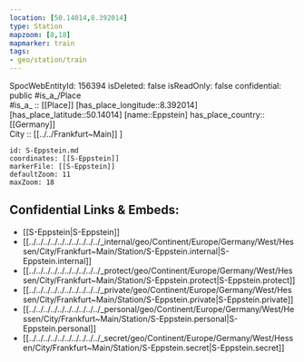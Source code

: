 ```yaml
---
location: [50.14014,8.392014] 
type: Station 
mapzoom: [8,18] 
mapmarker: train 
tags:
- geo/station/train
---
```

SpocWebEntityId: 156394
isDeleted: false
isReadOnly: false
confidential: public
#is_a_/Place  
#is_a_ :: [[Place]] 
[has_place_longitude::8.392014] 
[has_place_latitude::50.14014] 
[name::Eppstein] 
has_place_country:: [[Germany]]  
City :: [[../../Frankfurt~Main]] ] 


```leaflet
id: S-Eppstein.md
coordinates: [[S-Eppstein]] 
markerFile: [[S-Eppstein]] 
defaultZoom: 11 
maxZoom: 18
```


## Confidential Links & Embeds: 
- [[S-Eppstein|S-Eppstein]] 
- [[../../../../../../../../../../_internal/geo/Continent/Europe/Germany/West/Hessen/City/Frankfurt~Main/Station/S-Eppstein.internal|S-Eppstein.internal]] 
- [[../../../../../../../../../../_protect/geo/Continent/Europe/Germany/West/Hessen/City/Frankfurt~Main/Station/S-Eppstein.protect|S-Eppstein.protect]] 
- [[../../../../../../../../../../_private/geo/Continent/Europe/Germany/West/Hessen/City/Frankfurt~Main/Station/S-Eppstein.private|S-Eppstein.private]] 
- [[../../../../../../../../../../_personal/geo/Continent/Europe/Germany/West/Hessen/City/Frankfurt~Main/Station/S-Eppstein.personal|S-Eppstein.personal]] 
- [[../../../../../../../../../../_secret/geo/Continent/Europe/Germany/West/Hessen/City/Frankfurt~Main/Station/S-Eppstein.secret|S-Eppstein.secret]] 
